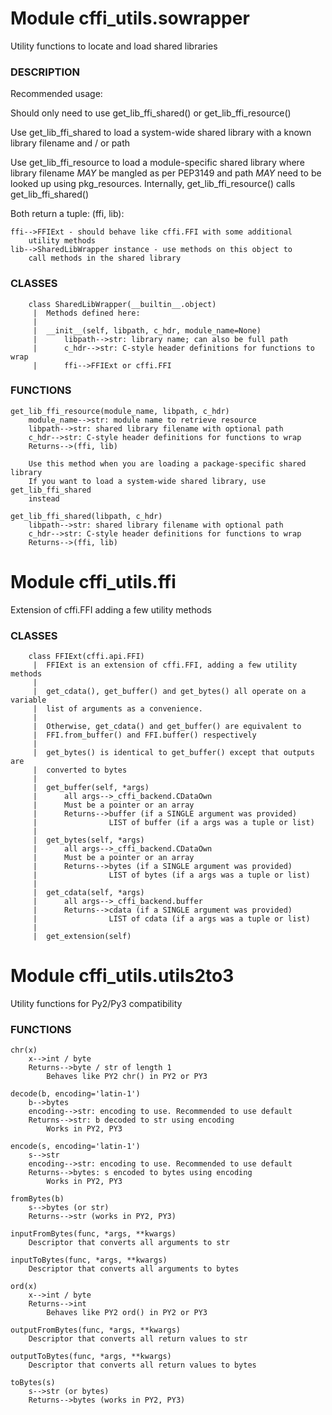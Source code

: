 # Module cffi_utils.sowrapper
Utility functions to locate and load shared libraries

### DESCRIPTION
Recommended usage:
	    
Should only need to use get_lib_ffi_shared() or get_lib_ffi_resource()
	    
Use get_lib_ffi_shared to load a system-wide shared library with a known library filename and / or path
	    
Use get_lib_ffi_resource to load a module-specific shared library where library filename _MAY_ be mangled as per PEP3149 and path _MAY_ need to be looked up using pkg_resources. Internally, get_lib_ffi_resource() calls get_lib_ffi_shared()
	    
Both return a tuple: (ffi, lib):

	ffi-->FFIExt - should behave like cffi.FFI with some additional
		utility methods
	lib-->SharedLibWrapper instance - use methods on this object to
		call methods in the shared library

### CLASSES
	    class SharedLibWrapper(__builtin__.object)
	     |  Methods defined here:
	     |  
	     |  __init__(self, libpath, c_hdr, module_name=None)
	     |      libpath-->str: library name; can also be full path
	     |      c_hdr-->str: C-style header definitions for functions to wrap
	     |      ffi-->FFIExt or cffi.FFI

### FUNCTIONS
	get_lib_ffi_resource(module_name, libpath, c_hdr)
		module_name-->str: module name to retrieve resource
		libpath-->str: shared library filename with optional path
		c_hdr-->str: C-style header definitions for functions to wrap
		Returns-->(ffi, lib)
		
		Use this method when you are loading a package-specific shared library
		If you want to load a system-wide shared library, use get_lib_ffi_shared
		instead
	    
	get_lib_ffi_shared(libpath, c_hdr)
		libpath-->str: shared library filename with optional path
		c_hdr-->str: C-style header definitions for functions to wrap
		Returns-->(ffi, lib)

# Module cffi_utils.ffi
Extension of cffi.FFI adding a few utility methods

### CLASSES
	    class FFIExt(cffi.api.FFI)
	     |  FFIExt is an extension of cffi.FFI, adding a few utility methods
	     |  
	     |  get_cdata(), get_buffer() and get_bytes() all operate on a variable
	     |  list of arguments as a convenience.
	     |  
	     |  Otherwise, get_cdata() and get_buffer() are equivalent to
	     |  FFI.from_buffer() and FFI.buffer() respectively
	     |  
	     |  get_bytes() is identical to get_buffer() except that outputs are
	     |  converted to bytes
	     |  
	     |  get_buffer(self, *args)
	     |      all args-->_cffi_backend.CDataOwn
	     |      Must be a pointer or an array
	     |      Returns-->buffer (if a SINGLE argument was provided)
	     |                LIST of buffer (if a args was a tuple or list)
	     |  
	     |  get_bytes(self, *args)
	     |      all args-->_cffi_backend.CDataOwn
	     |      Must be a pointer or an array
	     |      Returns-->bytes (if a SINGLE argument was provided)
	     |                LIST of bytes (if a args was a tuple or list)
	     |  
	     |  get_cdata(self, *args)
	     |      all args-->_cffi_backend.buffer
	     |      Returns-->cdata (if a SINGLE argument was provided)
	     |                LIST of cdata (if a args was a tuple or list)
	     |  
	     |  get_extension(self)


# Module cffi_utils.utils2to3
Utility functions for Py2/Py3 compatibility

### FUNCTIONS

	chr(x)
		x-->int / byte
		Returns-->byte / str of length 1
		    Behaves like PY2 chr() in PY2 or PY3
	    
	decode(b, encoding='latin-1')
		b-->bytes
		encoding-->str: encoding to use. Recommended to use default
		Returns-->str: b decoded to str using encoding
		    Works in PY2, PY3
	    
	encode(s, encoding='latin-1')
		s-->str
		encoding-->str: encoding to use. Recommended to use default
		Returns-->bytes: s encoded to bytes using encoding
		    Works in PY2, PY3
	    
	fromBytes(b)
		s-->bytes (or str)
		Returns-->str (works in PY2, PY3)
	    
	inputFromBytes(func, *args, **kwargs)
		Descriptor that converts all arguments to str
	    
	inputToBytes(func, *args, **kwargs)
		Descriptor that converts all arguments to bytes
	    
	ord(x)
		x-->int / byte
		Returns-->int
		    Behaves like PY2 ord() in PY2 or PY3
	    
	outputFromBytes(func, *args, **kwargs)
		Descriptor that converts all return values to str
	    
	outputToBytes(func, *args, **kwargs)
		Descriptor that converts all return values to bytes
	    
	toBytes(s)
		s-->str (or bytes)
		Returns-->bytes (works in PY2, PY3)
